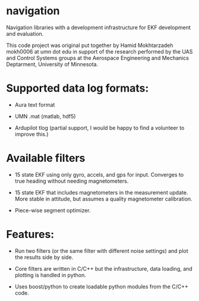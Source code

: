 # navigation

Navigation libraries with a development infrastructure for EKF
development and evaluation.

This code project was original put together by Hamid Mokhtarzadeh
mokh0006 at umn dot edu in support of the research performed by the
UAS and Control Systems groups at the Aerospace Engineering and
Mechanics Deptarment, University of Minnesota.

# Supported data log formats:

* Aura text format

* UMN .mat (matlab, hdf5)

* Ardupilot tlog (partial support, I would be happy to find a
  volunteer to improve this.)

# Available filters

* 15 state EKF using only gyro, accels, and gps for input.  Converges
  to true heading without needing magnetometers.

* 15 state EKF that includes magnetometers in the measurement update.
  More stable in attitude, but assumes a quality magnetometer
  calibration.

* Piece-wise segment optimizer.

# Features:

* Run two filters (or the same filter with different noise settings)
  and plot the results side by side.

* Core filters are written in C/C++ but the infrastructure, data
  loading, and plotting is handled in python.

* Uses boost/python to create loadable python modules from the C/C++
  code.